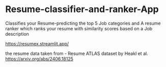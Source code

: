 # Resume-classifier-and-ranker-App
Classifies your Resume-predicting the top 5 Job categories and A resume ranker which ranks your resume with similarity scores based on a Job description

https://resumex.streamlit.app/

the resume data taken from - Resume ATLAS dataset by Heakl et al. https://arxiv.org/abs/2406.18125
